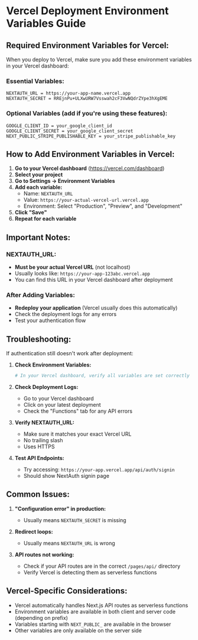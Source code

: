 # Vercel Deployment Environment Variables Guide

## Required Environment Variables for Vercel:

When you deploy to Vercel, make sure you add these environment variables in your Vercel dashboard:

### Essential Variables:
```
NEXTAUTH_URL = https://your-app-name.vercel.app
NEXTAUTH_SECRET = RREjnPu+ULXwURW7Vsswah2cF3VwNQdrZYpe3hXgEME
```

### Optional Variables (add if you're using these features):
```
GOOGLE_CLIENT_ID = your_google_client_id
GOOGLE_CLIENT_SECRET = your_google_client_secret
NEXT_PUBLIC_STRIPE_PUBLISHABLE_KEY = your_stripe_publishable_key
```

## How to Add Environment Variables in Vercel:

1. **Go to your Vercel dashboard** (https://vercel.com/dashboard)
2. **Select your project**
3. **Go to Settings → Environment Variables**
4. **Add each variable:**
   - Name: `NEXTAUTH_URL`
   - Value: `https://your-actual-vercel-url.vercel.app`
   - Environment: Select "Production", "Preview", and "Development"
5. **Click "Save"**
6. **Repeat for each variable**

## Important Notes:

### NEXTAUTH_URL:
- **Must be your actual Vercel URL** (not localhost)
- Usually looks like: `https://your-app-123abc.vercel.app`
- You can find this URL in your Vercel dashboard after deployment

### After Adding Variables:
- **Redeploy your application** (Vercel usually does this automatically)
- Check the deployment logs for any errors
- Test your authentication flow

## Troubleshooting:

If authentication still doesn't work after deployment:

1. **Check Environment Variables:**
   ```bash
   # In your Vercel dashboard, verify all variables are set correctly
   ```

2. **Check Deployment Logs:**
   - Go to your Vercel dashboard
   - Click on your latest deployment
   - Check the "Functions" tab for any API errors

3. **Verify NEXTAUTH_URL:**
   - Make sure it matches your exact Vercel URL
   - No trailing slash
   - Uses HTTPS

4. **Test API Endpoints:**
   - Try accessing: `https://your-app.vercel.app/api/auth/signin`
   - Should show NextAuth signin page

## Common Issues:

1. **"Configuration error" in production:**
   - Usually means `NEXTAUTH_SECRET` is missing

2. **Redirect loops:**
   - Usually means `NEXTAUTH_URL` is wrong

3. **API routes not working:**
   - Check if your API routes are in the correct `/pages/api/` directory
   - Verify Vercel is detecting them as serverless functions

## Vercel-Specific Considerations:

- Vercel automatically handles Next.js API routes as serverless functions
- Environment variables are available in both client and server code (depending on prefix)
- Variables starting with `NEXT_PUBLIC_` are available in the browser
- Other variables are only available on the server side
